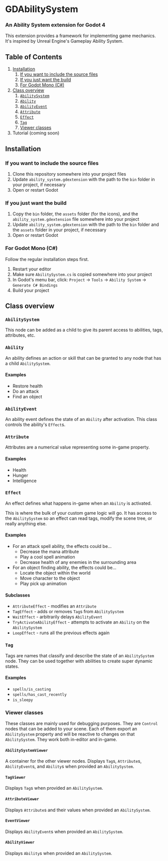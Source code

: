 # GDAbilitySystem
### An Ability System extension for Godot 4

This extension provides a framework for implementing game mechanics. It's inspired by Unreal Engine's Gameplay Ability System.

## Table of Contents
1. [Installation](#installation)
    1. [If you want to include the source files](#if-you-want-to-include-the-source-files)
    2. [If you just want the build](#if-you-just-want-the-build)
    3. [For Godot Mono (C#)](#for-godot-mono-c)
2. [Class overview](#class-overview)
    1. [`AbilitySystem`](#abilitysystem)
    2. [`Ability`](#ability)
    3. [`AbilityEvent`](#abilityevent)
    4. [`Attribute`](#attribute)
    5. [`Effect`](#effect)
    6. [`Tag`](#tag)
    7. [Viewer classes](#viewer-classes)
3. Tutorial (coming soon)

## Installation

### If you want to include the source files
1. Clone this repository somewhere into your project files
2. Update `ability_system.gdextension` with the path to the `bin` folder in your project, if necessary
3. Open or restart Godot

### If you just want the build
1. Copy the `bin` folder, the `assets` folder (for the icons), and the `ability_system.gdextension` file somewhere into your project
2. Update `ability_system.gdextension` with the path to the `bin` folder and the `assets` folder in your project, if necessary
3. Open or restart Godot

### For Godot Mono (C#)
Follow the regular installation steps first.
1. Restart your editor
2. Make sure `AbilitySystem.cs` is copied somewhere into your project
3. In Godot's menu bar, click: `Project` → `Tools` → `Ability System` → `Generate C# Bindings`
4. Build your project

## Class overview

### `AbilitySystem`

This node can be added as a child to give its parent access to abilities, tags, attributes, etc.

### `Ability`

An ability defines an action or skill that can be granted to any node that has a child `AbilitySystem`.

#### Examples
* Restore health
* Do an attack
* Find an object

### `AbilityEvent`

An ability event defines the state of an `Ability` after activation. This class controls the ability's `Effect`s.

### `Attribute`

Attributes are a numerical value representing some in-game property.

#### Examples
* Health
* Hunger
* Intelligence

### `Effect`

An effect defines what happens in-game when an `Ability` is activated.

This is where the bulk of your custom game logic will go. It has access to the `AbilitySystem` so an effect can read tags, modify the scene tree, or really anything else.

#### Examples
* For an attack spell ability, the effects could be...
    * Decrease the mana attribute
    * Play a cool spell animation
    * Decrease health of any enemies in the surrounding area
* For an object finding ability, the effects could be...
    * Locate the object within the world
    * Move character to the object
    * Play pick up animation


#### Subclasses
* `AttributeEffect` - modifies an `Attribute`
* `TagEffect` - adds or removes `Tag`s from `AbilitySystem`
* `WaitEffect` - arbitrarily delays `AbilityEvent`
* `TryActivateAbilityEffect` - attempts to activate an `Ability` on the `AbilitySystem`
* `LoopEffect` - runs all the previous effects again

### `Tag`

Tags are names that classify and describe the state of an `AbilitySystem` node. They can be used together with abilities to create super dynamic states.

#### Examples
* `spells/is_casting`
* `spells/has_cast_recently`
* `is_sleepy`

### Viewer classes

These classes are mainly used for debugging purposes. They are `Control` nodes that can be added to your scene. Each of them export an `AbilitySystem` property and will be reactive to changes on that `AbilitySystem`. They work both in-editor and in-game.

#### `AbilitySystemViewer`
A container for the other viewer nodes. Displays `Tag`s, `Attribute`s, `AbilityEvent`s, and `Ability`s when provided an `AbilitySystem`.

#### `TagViewer`
Displays `Tag`s when provided an `AbilitySystem`.

#### `AttributeViewer`
Displays `Attribute`s and their values when provided an `AbilitySystem`.

#### `EventViewer`
Displays `AbilityEvent`s when provided an `AbilitySystem`.

#### `AbilityViewer`
Displays `Ability`s when provided an `AbilitySystem`.
